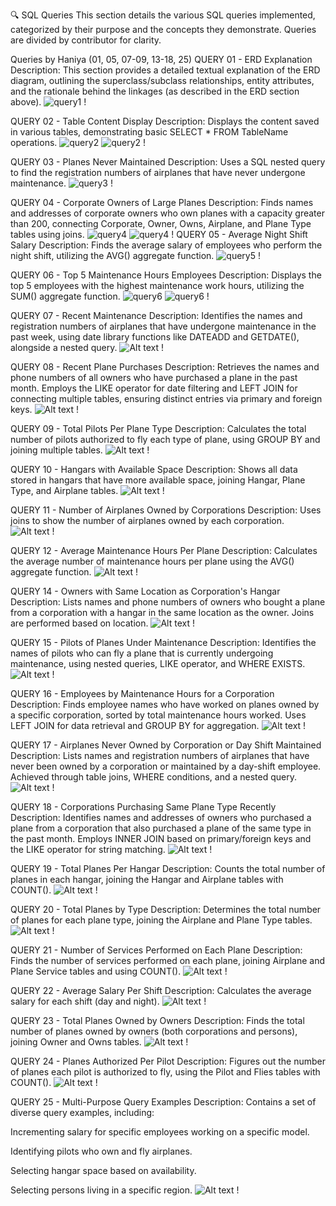 🔍 SQL Queries
This section details the various SQL queries implemented, categorized by their purpose and the concepts they demonstrate. Queries are divided by contributor for clarity.

Queries by Haniya (01, 05, 07-09, 13-18, 25)
QUERY 01 - ERD Explanation
Description: This section provides a detailed textual explanation of the ERD diagram, outlining the superclass/subclass relationships, entity attributes, and the rationale behind the linkages (as described in the ERD section above).
![query1](images/query1.png)
!

QUERY 02 - Table Content Display
Description: Displays the content saved in various tables, demonstrating basic SELECT * FROM TableName operations.
![query2](images/query2.png)
![query2](images/query2.0.png)
!

QUERY 03 - Planes Never Maintained
Description: Uses a SQL nested query to find the registration numbers of airplanes that have never undergone maintenance.
![query3](images/query3.0.png)
!

QUERY 04 - Corporate Owners of Large Planes
Description: Finds names and addresses of corporate owners who own planes with a capacity greater than 200, connecting Corporate, Owner, Owns, Airplane, and Plane Type tables using joins.
![query4](images/query4.1.png)
![query4](images/query4.2.png)
!
QUERY 05 - Average Night Shift Salary
Description: Finds the average salary of employees who perform the night shift, utilizing the AVG() aggregate function.
![query5](images/query5.png)
!

QUERY 06 - Top 5 Maintenance Hours Employees
Description: Displays the top 5 employees with the highest maintenance work hours, utilizing the SUM() aggregate function.
![query6](images/query6.png)
![query6](images/query6.1.png)
!

QUERY 07 - Recent Maintenance
Description: Identifies the names and registration numbers of airplanes that have undergone maintenance in the past week, using date library functions like DATEADD and GETDATE(), alongside a nested query.
![Alt text](path/to/your/image.jpg)
!

QUERY 08 - Recent Plane Purchases
Description: Retrieves the names and phone numbers of all owners who have purchased a plane in the past month. Employs the LIKE operator for date filtering and LEFT JOIN for connecting multiple tables, ensuring distinct entries via primary and foreign keys.
![Alt text](path/to/your/image.jpg)
!

QUERY 09 - Total Pilots Per Plane Type
Description: Calculates the total number of pilots authorized to fly each type of plane, using GROUP BY and joining multiple tables.
![Alt text](path/to/your/image.jpg)
!

QUERY 10 - Hangars with Available Space
Description: Shows all data stored in hangars that have more available space, joining Hangar, Plane Type, and Airplane tables.
![Alt text](path/to/your/image.jpg)
!

QUERY 11 - Number of Airplanes Owned by Corporations
Description: Uses joins to show the number of airplanes owned by each corporation.
![Alt text](path/to/your/image.jpg)
!

QUERY 12 - Average Maintenance Hours Per Plane
Description: Calculates the average number of maintenance hours per plane using the AVG() aggregate function.
![Alt text](path/to/your/image.jpg)
!

QUERY 14 - Owners with Same Location as Corporation's Hangar
Description: Lists names and phone numbers of owners who bought a plane from a corporation with a hangar in the same location as the owner. Joins are performed based on location.
![Alt text](path/to/your/image.jpg)
!

QUERY 15 - Pilots of Planes Under Maintenance
Description: Identifies the names of pilots who can fly a plane that is currently undergoing maintenance, using nested queries, LIKE operator, and WHERE EXISTS.
![Alt text](path/to/your/image.jpg)
!

QUERY 16 - Employees by Maintenance Hours for a Corporation
Description: Finds employee names who have worked on planes owned by a specific corporation, sorted by total maintenance hours worked. Uses LEFT JOIN for data retrieval and GROUP BY for aggregation.
![Alt text](path/to/your/image.jpg)
!

QUERY 17 - Airplanes Never Owned by Corporation or Day Shift Maintained
Description: Lists names and registration numbers of airplanes that have never been owned by a corporation or maintained by a day-shift employee. Achieved through table joins, WHERE conditions, and a nested query.
![Alt text](path/to/your/image.jpg)
!

QUERY 18 - Corporations Purchasing Same Plane Type Recently
Description: Identifies names and addresses of owners who purchased a plane from a corporation that also purchased a plane of the same type in the past month. Employs INNER JOIN based on primary/foreign keys and the LIKE operator for string matching.
![Alt text](path/to/your/image.jpg)
!

QUERY 19 - Total Planes Per Hangar
Description: Counts the total number of planes in each hangar, joining the Hangar and Airplane tables with COUNT().
![Alt text](path/to/your/image.jpg)
!

QUERY 20 - Total Planes by Type
Description: Determines the total number of planes for each plane type, joining the Airplane and Plane Type tables.
![Alt text](path/to/your/image.jpg)
!

QUERY 21 - Number of Services Performed on Each Plane
Description: Finds the number of services performed on each plane, joining Airplane and Plane Service tables and using COUNT().
![Alt text](path/to/your/image.jpg)
!

QUERY 22 - Average Salary Per Shift
Description: Calculates the average salary for each shift (day and night).
![Alt text](path/to/your/image.jpg)
!

QUERY 23 - Total Planes Owned by Owners
Description: Finds the total number of planes owned by owners (both corporations and persons), joining Owner and Owns tables.
![Alt text](path/to/your/image.jpg)
!

QUERY 24 - Planes Authorized Per Pilot
Description: Figures out the number of planes each pilot is authorized to fly, using the Pilot and Flies tables with COUNT().
![Alt text](path/to/your/image.jpg)
!

QUERY 25 - Multi-Purpose Query Examples
Description: Contains a set of diverse query examples, including:

Incrementing salary for specific employees working on a specific model.

Identifying pilots who own and fly airplanes.

Selecting hangar space based on availability.

Selecting persons living in a specific region.
![Alt text](path/to/your/image.jpg)
!
